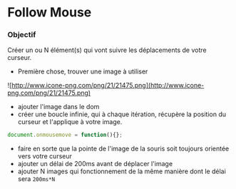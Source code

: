 # Follow Mouse

### Objectif
Créer un ou N élément(s) qui vont suivre les déplacements de votre curseur.

- Première chose, trouver une image à utiliser 

![http://www.icone-png.com/png/21/21475.png](http://www.icone-png.com/png/21/21475.png)

- ajouter l'image dans le dom
- créer une boucle infinie, qui à chaque itération, récupère la position du curseur et l'applique à votre image.

```javascript
document.onmousemove = function(){};
```

- faire en sorte que la pointe de l'image de la souris soit toujours orientée vers votre curseur
- ajouter un délai de 200ms avant de déplacer l'image
- ajouter N images qui fonctionnement de la même manière dont le délai sera `200ms*N`
